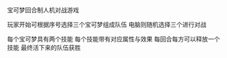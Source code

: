 宝可梦回合制人机对战游戏

玩家开始可根据序号选择三个宝可梦组成队伍
电脑则随机选择三个进行对战

每个宝可梦具有两个技能
    每个技能带有对应属性与效果
每回合每方可以释放一个技能
最终活下来的队伍获胜

